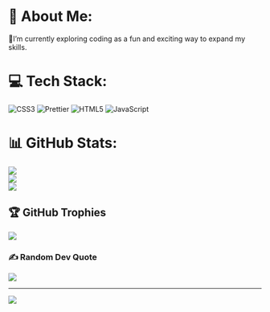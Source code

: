 # 💫 About Me:
📱I’m currently exploring coding as a fun and exciting way to expand my skills.


# 💻 Tech Stack:
![CSS3](https://img.shields.io/badge/css3-%231572B6.svg?style=for-the-badge&logo=css3&logoColor=white) ![Prettier](https://img.shields.io/badge/prettier-%23F7B93E.svg?style=for-the-badge&logo=prettier&logoColor=black) ![HTML5](https://img.shields.io/badge/html5-%23E34F26.svg?style=for-the-badge&logo=html5&logoColor=white) ![JavaScript](https://img.shields.io/badge/javascript-%23323330.svg?style=for-the-badge&logo=javascript&logoColor=%23F7DF1E)
# 📊 GitHub Stats:
![](https://github-readme-stats.vercel.app/api?username=CristalleKRP&theme=dark&hide_border=false&include_all_commits=false&count_private=false)<br/>
![](https://nirzak-streak-stats.vercel.app/?user=CristalleKRP&theme=dark&hide_border=false)<br/>
![](https://github-readme-stats.vercel.app/api/top-langs/?username=CristalleKRP&theme=dark&hide_border=false&include_all_commits=false&count_private=false&layout=compact)

## 🏆 GitHub Trophies
![](https://github-profile-trophy.vercel.app/?username=CristalleKRP&theme=radical&no-frame=false&no-bg=true&margin-w=4)

### ✍️ Random Dev Quote
![](https://quotes-github-readme.vercel.app/api?type=horizontal&theme=dark)

---
[![](https://visitcount.itsvg.in/api?id=CristalleKRP&icon=7&color=10)](https://visitcount.itsvg.in)
